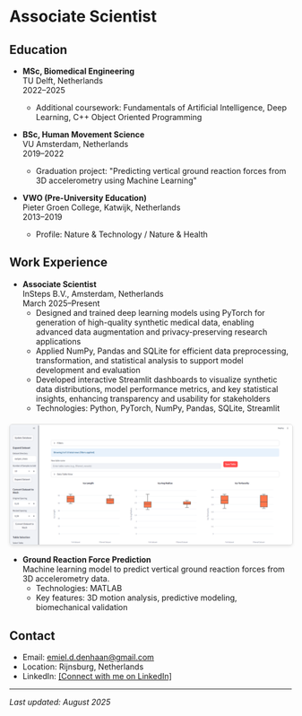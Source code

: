 # Associate Scientist

## Education
- **MSc, Biomedical Engineering**  
  TU Delft, Netherlands  
  2022–2025  
  - Additional coursework: Fundamentals of Artificial Intelligence, Deep Learning, C++ Object Oriented Programming  

- **BSc, Human Movement Science**  
  VU Amsterdam, Netherlands  
  2019–2022  
  - Graduation project: "Predicting vertical ground reaction forces from 3D accelerometry using Machine Learning"  

- **VWO (Pre-University Education)**  
  Pieter Groen College, Katwijk, Netherlands  
  2013–2019  
  - Profile: Nature & Technology / Nature & Health  

## Work Experience
- **Associate Scientist**  
  InSteps B.V., Amsterdam, Netherlands  
  March 2025–Present  
  - Designed and trained deep learning models using PyTorch for generation of high-quality synthetic medical data, enabling advanced data augmentation and privacy-preserving research applications  
  - Applied NumPy, Pandas and SQLite for efficient data preprocessing, transformation, and statistical analysis to support model development and evaluation  
  - Developed interactive Streamlit dashboards to visualize synthetic data distributions, model performance metrics, and key statistical insights, enhancing transparency and usability for stakeholders  
  - Technologies: Python, PyTorch, NumPy, Pandas, SQLite, Streamlit  



<div class="image-gallery">
  <div class="image-item">
    <img src="/assets/img/vessel_dashboard_1.png" alt="Synthetic Blood Vessel Dashboard" style="max-width: 100%; height: auto;">
  </div>
</div>

<style>
.image-gallery {
  display: grid;
  grid-template-columns: repeat(auto-fit, minmax(300px, 1fr));
  gap: 20px;
  margin-top: 20px;
}
.image-item {
  text-align: center;
}
.image-item img {
  border: 1px solid #ddd;
  border-radius: 5px;
  box-shadow: 0 2px 5px rgba(0,0,0,0.1);
}



- **Research Intern (MSc Thesis Project)**  
  AMC, Department of Biomedical Engineering & Physics, Amsterdam, Netherlands  
  February 2024–February 2025  
  - Developed a latent diffusion model for clinically accurate synthetic data generation  
  - Conducted extensive research on generative deep learning applications in medical imaging  
  - Technologies: PyTorch, TensorFlow, Python  

## Technical Skills
- **Programming Languages:** Python, MATLAB 
- **AI & Machine Learning:** PyTorch, TensorFlow, scikit-learn, scipy  
- **Data Tools:** NumPy, Pandas, SQL, Streamlit, Matplotlib, Plotly  
- **Technical Expertise:** Deep Learning, Optimization, Modelling & Simulation, Data Visualization  
- **Soft Skills:** Analytical Thinking, Problem Solving, Perseverance, Discipline  

## Projects
- **Latent Diffusion Model for Medical Data**  
  A generative model for creating clinically accurate synthetic medical data.  
  - Technologies: PyTorch, Python, NumPy, Pandas  
  - Key features: Privacy-preserving data generation, clinical accuracy validation, advanced diffusion techniques  
  - **Demo**:  
  <!-- Video Section -->
  <div class="video-section">
    <video controls style="max-width: 100%; border: 1px solid #ddd; border-radius: 5px; display: block; margin: 1rem auto;">
      <source src="/assets/img/voxel_diffusion.mp4" type="video/mp4">
      Your browser does not support the video tag.
    </video>
    <p style="text-align: center; font-style: italic; font-size: 0.9em; margin-top: 10px;">Demo of Latent Diffusion Model generating synthetic medical data</p>
  </div>

<style>
.video-section {
  text-align: center;
  margin: 2rem 0;
}
</style>

- **Ground Reaction Force Prediction**  
  Machine learning model to predict vertical ground reaction forces from 3D accelerometry data.  
  - Technologies: MATLAB  
  - Key features: 3D motion analysis, predictive modeling, biomechanical validation  

## Contact
- Email: emiel.d.denhaan@gmail.com  
- Location: Rijnsburg, Netherlands  
- LinkedIn: [[Connect with me on LinkedIn]](https://nl.linkedin.com/in/emiel-den-haan-54345b207)  

---
*Last updated: August 2025*

